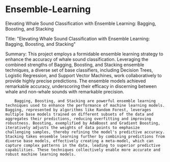 # Ensemble-Learning

Elevating Whale Sound Classification with Ensemble Learning: Bagging, Boosting, and Stacking

Title:
         "Elevating Whale Sound Classification with Ensemble Learning: Bagging, Boosting, and Stacking"

Summary:
        This project employs a formidable ensemble learning strategy to enhance the accuracy of whale sound classification. Leveraging the combined strengths of Bagging, Boosting, and Stacking ensemble techniques, a diverse set of base classifiers, including Decision Trees, Logistic Regression, and Support Vector Machines, work collaboratively to provide highly precise predictions. The ensemble models achieved remarkable accuracy, underscoring their efficacy in discerning between whale and non-whale sounds with remarkable precision.

        Bagging, Boosting, and Stacking are powerful ensemble learning techniques used to enhance the performance of machine learning models. Bagging, represented by algorithms like Random Forest, leverages multiple base models trained on different subsets of the data and aggregates their predictions, reducing overfitting and improving robustness. Boosting, exemplified by AdaBoost and Gradient Boosting, iteratively adjusts the weights of data points to emphasize challenging samples, thereby refining the model's predictive accuracy. Stacking takes ensemble learning further by combining predictions from diverse base models, effectively creating a meta-model, which can capture complex patterns in the data, leading to superior predictive capabilities. These techniques collectively enable more accurate and robust machine learning models.
